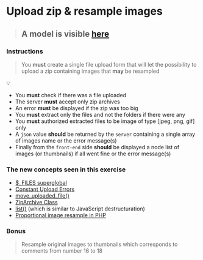# Upload zip & resample images

> ## A model is visible [here](http://192.168.0.101:81/upload-zip)

### Instructions

> You __must__ create a single file upload form that will let the possibility to upload a zip containing images that __may__ be resampled

:bulb:

- You __must__ check if there was a file uploaded
- The server __must__ accept only zip archives
- An error __must__ be displayed if the zip was too big
- You __must__ extract only the files and not the folders if there were any
- You __must__ authorized extracted files to be image of type [jpeg, png, gif] only
- A `json` value __should__ be returned by the `server` containing a single array of images name or the error message(s)
- Finally from the `front-end` side __should__ be displayed a node list of images (or thumbnails) if all went fine or the error message(s)

### The new concepts seen in this exercise

- [$_FILES superglobal](http://php.net/manual/en/reserved.variables.files.php)
- [Constant Upload Errors](http://php.net/manual/fr/features.file-upload.errors.php)
- [move_uploaded_file()](http://php.net/manual/fr/function.move-uploaded-file.php)
- [ZipArchive Class](http://php.net/manual/en/class.ziparchive.php)
- [list()](http://php.net/manual/en/function.list.php) (which is similar to JavaScript destructuration)
- [Proportional image resample in PHP](http://php.net/manual/fr/function.imagecopyresampled.php)

### Bonus

> Resample original images to thumbnails which corresponds to comments from number 16 to 18
